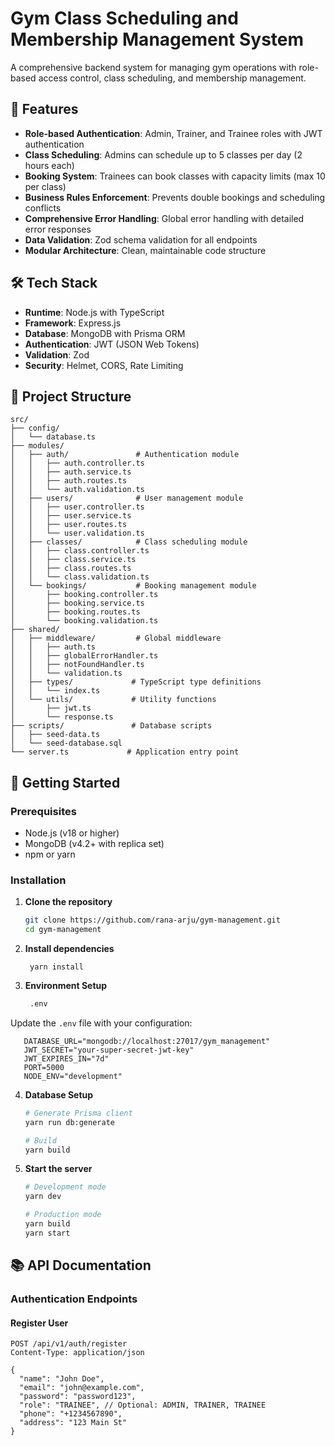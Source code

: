 # Gym Class Scheduling and Membership Management System

A comprehensive backend system for managing gym operations with role-based access control, class scheduling, and membership management.

## 🚀 Features

- **Role-based Authentication**: Admin, Trainer, and Trainee roles with JWT authentication
- **Class Scheduling**: Admins can schedule up to 5 classes per day (2 hours each)
- **Booking System**: Trainees can book classes with capacity limits (max 10 per class)
- **Business Rules Enforcement**: Prevents double bookings and scheduling conflicts
- **Comprehensive Error Handling**: Global error handling with detailed error responses
- **Data Validation**: Zod schema validation for all endpoints
- **Modular Architecture**: Clean, maintainable code structure

## 🛠 Tech Stack

- **Runtime**: Node.js with TypeScript
- **Framework**: Express.js
- **Database**: MongoDB with Prisma ORM
- **Authentication**: JWT (JSON Web Tokens)
- **Validation**: Zod
- **Security**: Helmet, CORS, Rate Limiting

## 📁 Project Structure

```
src/
├── config/
│   └── database.ts 
├── modules/
│   ├── auth/               # Authentication module
│   │   ├── auth.controller.ts
│   │   ├── auth.service.ts
│   │   ├── auth.routes.ts
│   │   └── auth.validation.ts
│   ├── users/              # User management module
│   │   ├── user.controller.ts
│   │   ├── user.service.ts
│   │   ├── user.routes.ts
│   │   └── user.validation.ts
│   ├── classes/            # Class scheduling module
│   │   ├── class.controller.ts
│   │   ├── class.service.ts
│   │   ├── class.routes.ts
│   │   └── class.validation.ts
│   └── bookings/           # Booking management module
│       ├── booking.controller.ts
│       ├── booking.service.ts
│       ├── booking.routes.ts
│       └── booking.validation.ts
├── shared/
│   ├── middleware/         # Global middleware
│   │   ├── auth.ts
│   │   ├── globalErrorHandler.ts
│   │   ├── notFoundHandler.ts
│   │   └── validation.ts
│   ├── types/             # TypeScript type definitions
│   │   └── index.ts
│   └── utils/             # Utility functions
│       ├── jwt.ts
│       └── response.ts
├── scripts/               # Database scripts
│   ├── seed-data.ts
│   └── seed-database.sql
└── server.ts             # Application entry point
```

## 🚦 Getting Started

### Prerequisites

- Node.js (v18 or higher)
- MongoDB (v4.2+ with replica set)
- npm or yarn

### Installation

1. **Clone the repository**
   ```bash
   git clone https://github.com/rana-arju/gym-management.git
   cd gym-management
   ```

2. **Install dependencies**
   ```
    yarn install
   ```

3. **Environment Setup**
   ```bash
    .env
  Update the `.env` file with your configuration:

```env
   DATABASE_URL="mongodb://localhost:27017/gym_management"
   JWT_SECRET="your-super-secret-jwt-key"
   JWT_EXPIRES_IN="7d"
   PORT=5000
   NODE_ENV="development"
   ```

4. **Database Setup**
   ```bash
   # Generate Prisma client
   yarn run db:generate
   
   # Build
   yarn build
   
   ```

5. **Start the server**
   ```bash
   # Development mode
   yarn dev
   
   # Production mode
   yarn build
   yarn start
   ```

## 📚 API Documentation

### Authentication Endpoints

#### Register User
```http
POST /api/v1/auth/register
Content-Type: application/json

{
  "name": "John Doe",
  "email": "john@example.com",
  "password": "password123",
  "role": "TRAINEE", // Optional: ADMIN, TRAINER, TRAINEE
  "phone": "+1234567890",
  "address": "123 Main St"
}
